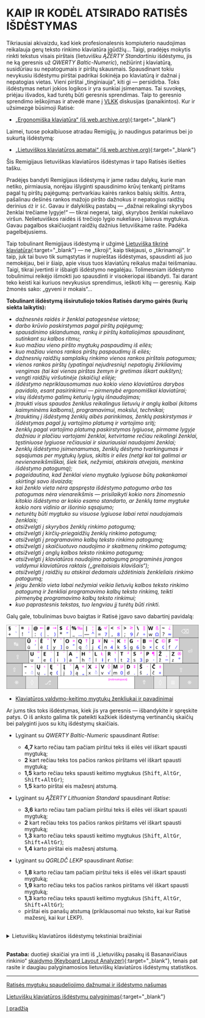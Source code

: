 
# KAIP IR KODĖL ATSIRADO RATISĖS IŠDĖSTYMAS

Tikriausiai akivaizdu, kad kiek profesionalesnis kompiuterio naudojimas reikalauja gerų teksto rinkimo klaviatūra įgūdžių… Taigi, pradėjęs mokytis rinkti tekstus visais pirštais (lietuvišku _ĄŽERTY Standartiniu_ išdėstymu, jis ne ką geresnis už _QWERTY Baltic-Numeric_), nežiūrint į klaviatūrą, susidūriau su nepatogumais ir pirštų skausmais. Spausdinant tokiu nevykusiu išdėstymu pirštai padrikai šokinėja po klaviatūrą ir dažnai į nepatogias vietas. Vieni pirštai „tinginiauja“, kiti gi — persidirba. Toks išdėstymas neturi jokios logikos ir yra sunkiai įsimenamas. Tai suvokęs, priėjau išvados, kad turėtų būti geresnis sprendimas. Taip to geresnio sprendimo ieškojimas ir atvedė mane į [VLKK](http://www.vlkk.lt/) diskusijas (panaikintos). Kur ir užsimezgė būsimoji Ratisė:

+ [„Ergonomiška klaviatūra“ (iš web.archive.org)](https://web.archive.org/web/20071101094827/http://www.vlkk.lt/diskusijos/tema.3095.1.html){:target="_blank"}

Laimei, tuose pokalbiuose atradau Remigijų, jo naudingus patarimus bei jo sukurtą išdėstymą:

+ [„Lietuviškos klaviatūros apmatai“ (iš web.archive.org)](https://web.archive.org/web/20080315055411/http://pradmenes.net/tekstu_katalogas/remigijus/klaviatura.html){:target="_blank"}

Šis Remigijaus lietuviškas klaviatūros išdėstymas ir tapo Ratisės išeities tašku.

Pradėjęs bandyti Remigijaus išdėstymą ir jame radau dalykų, kurie man netiko, pirmiausia, norėjau išlyginti spausdinimo krūvį tenkantį pirštams pagal tų pirštų pajėgumą: pertvarkiau kairės rankos balsių skiltis. Antra, pašalinau dešinės rankos mažojo piršto dažnokus ir nepatogius raidžių derinius ```dž``` ir ```šč```.  Gavau ir dalykiškų pastabų — „dažnai reikalingi skyrybos ženklai trečiame lygyje!“ — tikrai negerai, taigi, skyrybos ženklai nukeliavo viršun. Nelietuviškos raidės iš trečiojo lygio nukeliavo į laisvus mygtukus. Gavau pagalbos skaičiuojant raidžių dažnius lietuviškame rašte. Padėka pagelbėjusiems.

Taip tobulinant Remigijaus išdėstymą ir užgimė [Lietuviška tikrinė klaviatūra](images/sena_tikrine.png){:target="_blank"} — ne „tikroji“, kaip tikėjausi, o „tikrinamoji“. Ir taip, juk tai buvo tik sumąstytas ir nupieštas išdėstymas, spausdinti aš juo nemokėjau, bei ir šiaip, apie visus tuos klaviatūrų reikalus mažai teišmaniau. Taigi, tikrai įvertinti ir išbaigti išdėstymo negalėjau. Tolimesniam išdėstymo tobulinimui reikėjo išmokti juo spausdinti ir visokeriopai išbandyti. Tai darant teko keisti kai kuriuos nevykusius sprendimus, ieškoti kitų — geresnių. Kaip žmonės sako: „gyveni ir mokais“…

__Tobulinant išdėstymą išsirutuliojo tokios Ratisės darymo gairės (kurių siekta laikytis):__

 - _dažnesnės raidės ir ženklai patogesnėse vietose;_
 - _darbo krūvio paskirstymas pagal pirštų pajėgumą;_
 - _spausdinimo sklandumas, rankų ir pirštų kaitaliojimas spausdinant, sutinkant su kalbos ritmu;_
 - _kuo mažiau vieno piršto mygtukų paspaudimų iš eilės;_
 - _kuo mažiau vienos rankos pirštų paspaudimų iš eilės;_
 - _dažnesnių raidžių samplaikų rinkimo vienos rankos pirštais patogumas;_
 - _vienos rankos pirštų (ypatingai nejudresnių) nepatogių žirkliavimų vengimas (tai kai vienas pirštas žemyn ir gretimas iškart aukštyn);_
 - _vengti raidžių viršutinėje (skaičių) eilėje;_
 - _išdėstymo nepriklausomumas nuo kokio vieno klaviatūros darybos pavidalo, esant pasirinkimui — pirmenybė ergonomiškai klaviatūrai;_
 - _visų išdėstymo galimų keturių lygių išnaudojimas;_
 - _įtraukti visus spaudos ženklus reikalingus lietuvių ir anglų kalbai (kitoms kaimyninėms kalboms), programavimui, mokslui, technikai;_
 - _įtrauktinų į išdėstymą ženklų aibės parinkimas, ženklų paskirstymas ir išdėstymas pagal jų vartojimo platumą ir vartojimo sritį;_
 - _ženklų pagal vartojimo platumą paskirstymas lygiuose, pirmame lygyje dažniau ir plačiau vartojami ženklai, ketvirtame rečiau reikalingi ženklai, tęstiniuose lygiuose rečiausiai ir siauriausiai naudojami ženklai;_
 - _ženklų išdėstymo įsimenamumas, ženklų dėstymo tvarkingumas ir sąsajumas per mygtukų lygius, skiltis ir eiles (netgi kai tai galimai ar nevienareikšmiškai, šiek tiek, nežymiai, atskirais atvejais, menkina išdėstymo patogumą);_
 - _pageidautina, kad ženklai vieno mygtuko lygiuose būtų pakankamai skirtingi savo išvaizda;_
 - _kai ženklo vieta nėra apspręsta išdėstymo patogumo arba tas patogumas nėra vienareikšmis — prisilaikyti kokio nors žinomesnio kitokio išdėstymo ar kokio esamo standarto, ar ženklų tame mygtuke kokio nors vidinio ar išorinio sąsajumo;_
 - _neturėtų būti mygtuko su visuose lygiuose labai retai naudojamais ženklais;_
 - _atsižvelgti į skyrybos ženklų rinkimo patogumą;_
 - _atsižvelgti į kirčių-priegaidžių ženklų rinkimo patogumą;_
 - _atsižvelgti į programavimo kalbų teksto rinkimo patogumą;_
 - _atsižvelgti į skaičiuotuvo naudojimo ir skaitmenų rinkimo patogumą;_
 - _atsižvelgti į anglų kalbos teksto rinkimo patogumą;_
 - _atsižvelgti į klaviatūros naudojimo patogumą programinės įrangos valdymui klaviatūros raktais („greitaisiais klavišais“);_
 - _atsižvelgti į raidžių su atskirai dedamais uždėtiniais ženkleliais rinkimo patogumą;_
 - _jeigu ženklo vieta labai nežymiai veikia lietuvių kalbos teksto rinkimo patogumą ir ženkliai programavimo kalbų teksto rinkimą, teikti pirmenybę programavimo kalbų teksto rinkimui;_
 - _kuo paprastesnis tekstas, tuo lengviau jį turėtų būti rinkti._


Galų gale, tobulinimas buvo baigtas ir Ratisė įgavo savo dabartinį pavidalą:

![Lietuviškas ergonomiškas klaviatūros išdėstymas ŪĖYOQJ Ratisė](images/kb-lt-ratise-visi-zenklai.svg)

+ [Klaviatūros valdymo-keitimo mygtukų ženkliukai ir pavadinimai](klaviaturos-valdymo-mygtukai.md)

Ar jums tiks toks išdėstymas, kiek jis yra geresnis — išbandykite ir spręskite patys. O iš anksto galima tik pateikti kažkiek išdėstymą vertinančių skaičių bei palyginti juos su kitų išdėstymų skaičiais.

+ Lyginant su _QWERTY Baltic-Numeric_ spausdinant _Ratise_:
   - __4,7__ karto rečiau tam pačiam pirštui teks iš eilės vėl iškart spausti mygtuką;
   - __2__ kart rečiau teks tos pačios rankos pirštams vėl iškart spausti mygtuką;
   - __1,5__ karto rečiau teks spausti keitimo mygtukus (<kbd>Shift</kbd>, <kbd>AltGr</kbd>, <kbd>Shift</kbd>+<kbd>AltGr</kbd>);
   - __1,5__ karto pirštai eis mažesnį atstumą.

+ Lyginant su _ĄŽERTY Lithuanian Standard_ spausdinant _Ratise_:
   - __3,6__ karto rečiau tam pačiam pirštui teks iš eilės vėl iškart spausti mygtuką;
   - __2__ kart rečiau teks tos pačios rankos pirštams vėl iškart spausti mygtuką;
   - __1,3__ karto rečiau teks spausti keitimo mygtukus (<kbd>Shift</kbd>, <kbd>AltGr</kbd>, <kbd>Shift</kbd>+<kbd>AltGr</kbd>);
   - __1,4__ karto pirštai eis mažesnį atstumą.

+ Lyginant su _QGRLDČ LEKP_ spausdinant _Ratise_:
   - __1,8__ karto rečiau tam pačiam pirštui teks iš eilės vėl iškart spausti mygtuką;
   - __1,9__ karto rečiau teks tos pačios rankos pirštams vėl iškart spausti mygtuką;
   - __1,3__ karto rečiau teks spausti keitimo mygtukus (<kbd>Shift</kbd>, <kbd>AltGr</kbd>, <kbd>Shift</kbd>+<kbd>AltGr</kbd>);
   - pirštai eis panašų atstumą (priklausomai nuo teksto, kai kur Ratisė mažesnį, kai kur LEKP).

<br>
<details>
<summary>Lietuviškų klaviatūros išdėstymų tekstiniai braižiniai</summary>
<pre style="font-size: 70%">


 ŪĖYOQJ Ratisė ISO:
┏━━━┯━━━┯━━━┯━━━┯━━━┯━━━┯━━━┯━━━┯━━━┯━━━┯━━━┯━━━┯━━━┳━━━━━━━┓
┃ + │ ! │ : │ . │ * │ _ │ — │ = │ , │ ; │ / │ W │ ? ┃     ⌫ ┃
┣━━━┷━┱─┴─┬─┴─┬─┴─┬─┴─┬─┴─┬─┴─┬─┴─┬─┴─┬─┴─┬─┴─┬─┴─┬─┺━┳━━━━━┫
┃ ↹   ┃ Ū │ Ė │ Y │ O │ Q │ J │ N │ K │ G │ B │ C │ F ┃     ┃
┣━━━━━┻┱──┴┬──┴┬──┴┬──┴┬──┴┬──┴┬──┴┬──┴┬──┴┬──┴┬──┴┬──┺┓  ⏎ ┃
┃ ⇬    ┃ U │ E │ I │ A │ H │ L │ R │ T │ S │ P │ Ž │ Z ┃    ┃
┣━━━━┳━┹─┬─┴─┬─┴─┬─┴─┬─┴─┬─┴─┬─┴─┬─┴─┬─┴─┬─┴─┬─┴─┲━┷━━━┻━━━━┫
┃ ⇧  ┃ - │ Ų │ Ę │ Į │ Ą │ X │ V │ M │ D │ Š │ Č ┃        ⇧ ┃
┣━━━━┻━┳━┷━┳━┷━┳━┷━┱─┴───┴───┴───┴───┴─┲━┷━┳━┷━┳━┻━┳━━━┳━━━━┫
┃ ⎈    ┃   ┃ ◊ ┃ ⎇ ┃                   ┃ ⇮ ┃   ┃ ◊ ┃ ≣ ┃  ⎈ ┃
┗━━━━━━┻━━━┻━━━┻━━━┻━━━━━━━━━━━━━━━━━━━┻━━━┻━━━┻━━━┻━━━┻━━━━┛

 QGRLDČ LEKP ISO:
┏━━━┯━━━┯━━━┯━━━┯━━━┯━━━┯━━━┯━━━┯━━━┯━━━┯━━━┯━━━┯━━━┳━━━━━━━┓
┃ ` │ / │ \ │ . │ , │ F │ ! │ W │ Ų │ Į │ ( │ ) │ : ┃     ⌫ ┃
┣━━━┷━┱─┴─┬─┴─┬─┴─┬─┴─┬─┴─┬─┴─┬─┴─┬─┴─┬─┴─┬─┴─┬─┴─┬─┺━┳━━━━━┫
┃ ↹   ┃ Q │ G │ R │ L │ D │ Č │ J │ U │ Ė │ Ę │ ? │ = ┃     ┃
┣━━━━━┻┱──┴┬──┴┬──┴┬──┴┬──┴┬──┴┬──┴┬──┴┬──┴┬──┴┬──┴┬──┺┓  ⏎ ┃
┃ ⇬    ┃ A │ K │ S │ T │ M │ P │ N │ E │ I │ O │ Y │ ' ┃    ┃
┣━━━━┳━┹─┬─┴─┬─┴─┬─┴─┬─┴─┬─┴─┬─┴─┬─┴─┬─┴─┬─┴─┬─┴─┲━┷━━━┻━━━━┫
┃ ⇧  ┃ ; │ Z │ X │ C │ V │ Ž │ Š │ B │ Ū │ Ą │ H ┃        ⇧ ┃
┣━━━━┻━┳━┷━┳━┷━┳━┷━┱─┴───┴───┴───┴───┴─┲━┷━┳━┷━┳━┻━┳━━━┳━━━━┫
┃ ⎈    ┃   ┃ ◊ ┃ ⎇ ┃                   ┃ ⇮ ┃   ┃ ◊ ┃ ≣ ┃  ⎈ ┃
┗━━━━━━┻━━━┻━━━┻━━━┻━━━━━━━━━━━━━━━━━━━┻━━━┻━━━┻━━━┻━━━┻━━━━┛

 ĄŽERTY Lithuanian Standard ISO:
┏━━━┯━━━┯━━━┯━━━┯━━━┯━━━┯━━━┯━━━┯━━━┯━━━┯━━━┯━━━┯━━━┳━━━━━━━┓
┃ ` │ ! │ - │ / │ ; │ : │ , │ . │ = │ ( │ ) │ ? │ X ┃     ⌫ ┃
┣━━━┷━┱─┴─┬─┴─┬─┴─┬─┴─┬─┴─┬─┴─┬─┴─┬─┴─┬─┴─┬─┴─┬─┴─┬─┺━┳━━━━━┫
┃ ↹   ┃ Ą │ Ž │ E │ R │ T │ Y │ U │ I │ O │ P │ Į │ W ┃     ┃
┣━━━━━┻┱──┴┬──┴┬──┴┬──┴┬──┴┬──┴┬──┴┬──┴┬──┴┬──┴┬──┴┬──┺┓  ⏎ ┃
┃ ⇬    ┃ A │ S │ D │ Š │ G │ H │ J │ K │ L │ Ų │ Ė │ Q ┃    ┃
┣━━━━┳━┹─┬─┴─┬─┴─┬─┴─┬─┴─┬─┴─┬─┴─┬─┴─┬─┴─┬─┴─┬─┴─┲━┷━━━┻━━━━┫
┃ ⇧  ┃ < │ Z │ Ū │ C │ V │ B │ N │ M │ Č │ F │ Ę ┃        ⇧ ┃
┣━━━━┻━┳━┷━┳━┷━┳━┷━┱─┴───┴───┴───┴───┴─┲━┷━┳━┷━┳━┻━┳━━━┳━━━━┫
┃ ⎈    ┃   ┃ ◊ ┃ ⎇ ┃                   ┃ ⇮ ┃   ┃ ◊ ┃ ≣ ┃  ⎈ ┃
┗━━━━━━┻━━━┻━━━┻━━━┻━━━━━━━━━━━━━━━━━━━┻━━━┻━━━┻━━━┻━━━┻━━━━┛

 QWERTY Baltic-Numeric+ ISO:
┏━━━┯━━━┯━━━┯━━━┯━━━┯━━━┯━━━┯━━━┯━━━┯━━━┯━━━┯━━━┯━━━┳━━━━━━━┓
┃ ` │ Ą │ Č │ Ę │ Ė │ Į │ Š │ Ų │ Ū │ „ │ “ │ - │ Ž ┃     ⌫ ┃
┣━━━┷━┱─┴─┬─┴─┬─┴─┬─┴─┬─┴─┬─┴─┬─┴─┬─┴─┬─┴─┬─┴─┬─┴─┬─┺━┳━━━━━┫
┃ ↹   ┃ Q │ W │ E │ R │ T │ Y │ U │ I │ O │ P │ [ │ ] ┃     ┃
┣━━━━━┻┱──┴┬──┴┬──┴┬──┴┬──┴┬──┴┬──┴┬──┴┬──┴┬──┴┬──┴┬──┺┓  ⏎ ┃
┃ ⇬    ┃ A │ S │ D │ F │ G │ H │ J │ K │ L │ ; │ ' │ \ ┃    ┃
┣━━━━┳━┹─┬─┴─┬─┴─┬─┴─┬─┴─┬─┴─┬─┴─┬─┴─┬─┴─┬─┴─┬─┴─┲━┷━━━┻━━━━┫
┃ ⇧  ┃ — │ Z │ X │ C │ V │ B │ N │ M │ , │ . │ / ┃        ⇧ ┃
┣━━━━┻━┳━┷━┳━┷━┳━┷━┱─┴───┴───┴───┴───┴─┲━┷━┳━┷━┳━┻━┳━━━┳━━━━┫
┃ ⎈    ┃   ┃ ◊ ┃ ⎇ ┃                   ┃ ⇮ ┃   ┃ ◊ ┃ ≣ ┃  ⎈ ┃
┗━━━━━━┻━━━┻━━━┻━━━┻━━━━━━━━━━━━━━━━━━━┻━━━┻━━━┻━━━┻━━━┻━━━━┛


Keitimo-valdymo mygtukų ženklinimų reikšmės:

⌫ — Backspace key — Trynimo mygtukas.
⏎ — Enter key — Įvedimo mygtukas.
↹ — Tab key — Atitraukimo mygtukas.
⇬ — Caps Lock key — Didžiųjų raidžių rakinimo mygtukas.
⇧ — Shift key — Didžiųjų raidžių (antrojo lygio) įjungimo mygtukas.
⇮ — AltGr key — Kitokio ženklo (grafikos) įvedimo mygtukas.
⎇ — Alt key — Kitokio įvedimo būdo pasirinkimo mygtukas.
⎈ — Ctrl key — Valdymo mygtukas.
≣ — Menu key (optional) — Sąrašo (Meniu) mygtukas (neprivalomas).
◇ — System key (optional) — Vėliavos (Sistemos) mygtukas (neprivalomas).
ƒ — Fn, Function key (optional) — Veikmens (Funkcijos) mygtukas (neprivalomas).
⇨ — Group selection key (optional) — Kito raidyno pasirinkimo mygtukas (neprivalomas).

</pre>
</details>
<br>

__Pastaba:__ duotieji skaičiai yra imti iš „Lietuviškų pasakų iš Basanavičiaus rinkinio“ [skaidymo (Keyboard Layout Analyzer)](http://patorjk.com/keyboard-layout-analyzer/#/load/STk23sfB){:target="_blank"}, tenais pat rasite ir daugiau palyginamosios lietuviškų klaviatūros išdėstymų statistikos.


-------------------------

[Ratisės mygtukų spaudeliojimo dažnumai ir išdėstymo našumas](docs/mygtuku-spaudeliojimo-daznumai.md)

[Lietuviškų klaviatūros išdėstymų palyginimas](https://albuck.github.io/lithuanian-keyboard-layouts/){:target="_blank"}

[Į pradžią](../README.md)
